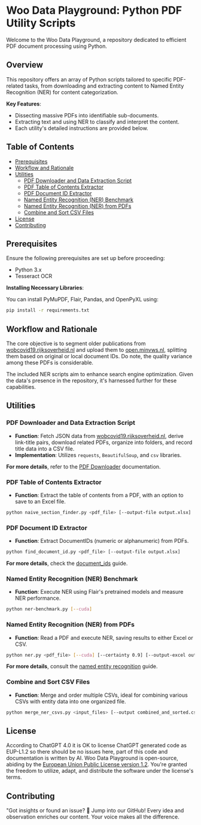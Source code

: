 # Woo Data Playground: Python PDF Utility Scripts

Welcome to the Woo Data Playground, a repository dedicated to efficient PDF document processing using Python.

## **Overview**

This repository offers an array of Python scripts tailored to specific PDF-related tasks, from downloading and extracting content to Named Entity Recognition (NER) for content categorization.

**Key Features**:
- Dissecting massive PDFs into identifiable sub-documents.
- Extracting text and using NER to classify and interpret the content.
- Each utility's detailed instructions are provided below.

## Table of Contents

- [Prerequisites](#prerequisites)
- [Workflow and Rationale](#workflow-and-rationale)
- [Utilities](#utilities)
  - [PDF Downloader and Data Extraction Script](#pdf-downloader-and-data-extraction-script)
  - [PDF Table of Contents Extractor](#pdf-table-of-contents-extractor)
  - [PDF Document ID Extractor](#pdf-document-id-extractor)
  - [Named Entity Recognition (NER) Benchmark](#named-entity-recognition-ner-benchmark)
  - [Named Entity Recognition (NER) from PDFs](#named-entity-recognition-ner-from-pdfs)
  - [Combine and Sort CSV Files](#combine-and-sort-csv-files)
- [License](#license)
- [Contributing](#contributing)

## **Prerequisites**

Ensure the following prerequisites are set up before proceeding:

- Python 3.x
- Tesseract OCR

**Installing Necessary Libraries**:

You can install PyMuPDF, Flair, Pandas, and OpenPyXL using:

```bash
pip install -r requirements.txt
```

## **Workflow and Rationale**

The core objective is to segment older publications from [wobcovid19.rijksoverheid.nl](https://wobcovid19.rijksoverheid.nl/) and upload them to [open.minvws.nl](https://open.minvws.nl/), splitting them based on original or local document IDs. Do note, the quality variance among these PDFs is considerable.

The included NER scripts aim to enhance search engine optimization. Given the data's presence in the repository, it's harnessed further for these capabilities.

## **Utilities**

### **PDF Downloader and Data Extraction Script**

- **Function**: Fetch JSON data from [wobcovid19.rijksoverheid.nl](https://wobcovid19.rijksoverheid.nl/), derive link-title pairs, download related PDFs, organize into folders, and record title data into a CSV file.
- **Implementation**: Utilizes `requests`, `BeautifulSoup`, and `csv` libraries.

**For more details**, refer to the [PDF Downloader](download_pdfs.md) documentation.

### **PDF Table of Contents Extractor**

- **Function**: Extract the table of contents from a PDF, with an option to save to an Excel file.
  
```bash
python naive_section_finder.py <pdf_file> [--output-file output.xlsx]
```

### **PDF Document ID Extractor**

- **Function**: Extract DocumentIDs (numeric or alphanumeric) from PDFs.
  
```bash
python find_document_id.py <pdf_file> [--output-file output.xlsx]
```

**For more details**, check the [document_ids](document_ids.md) guide.

### **Named Entity Recognition (NER) Benchmark**

- **Function**: Execute NER using Flair's pretrained models and measure NER performance.

```bash
python ner-benchmark.py [--cuda]
```

### **Named Entity Recognition (NER) from PDFs**

- **Function**: Read a PDF and execute NER, saving results to either Excel or CSV.

```bash
python ner.py <pdf_file> [--cuda] [--certainty 0.9] [--output-excel output.xlsx] [--output-csv output.csv]
```

**For more details**, consult the [named entity recognition](named_entity_recognition.md) guide.

### **Combine and Sort CSV Files**

- **Function**: Merge and order multiple CSVs, ideal for combining various CSVs with entity data into one organized file.

```bash
python merge_ner_csvs.py <input_files> [--output combined_and_sorted.csv]
```

## **License**

According to ChatGPT 4.0 it is OK to license ChatGPT generated code as EUP-L1.2 so there should be no issues here, part of this code and documentation is written by AI.
Woo Data Playground is open-source, abiding by the [European Union Public License version 1.2](https://joinup.ec.europa.eu/collection/eupl/eupl-text-eupl-12). You're granted the freedom to utilize, adapt, and distribute the software under the license's terms.

## **Contributing**

"Got insights or found an issue? 🌟 Jump into our GitHub! Every idea and observation enriches our content. 
Your voice makes all the difference.